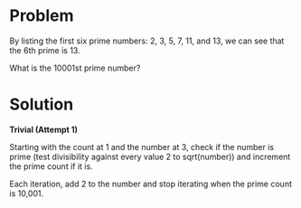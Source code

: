 # Problem

By listing the first six prime numbers: 2, 3, 5, 7, 11, and 13, we can see that the 6th prime is 13.

What is the 10001st prime number?

# Solution

**Trivial (Attempt 1)**

Starting with the count at 1 and the number at 3, check if the number is prime (test divisibility against every value 2 to sqrt(number)) and increment the prime count if it is.

Each iteration, add 2 to the number and stop iterating when the prime count is 10,001.